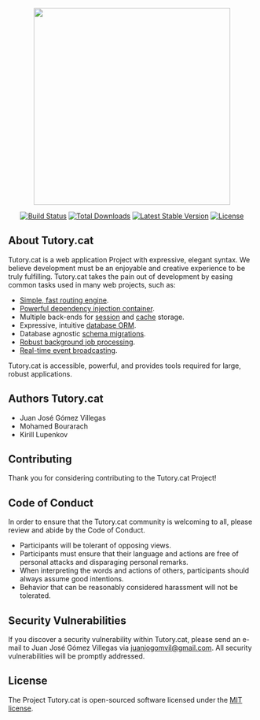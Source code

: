 <p align="center"><a href="http://tutory.cat/" target="_blank"><img src="https://i.ibb.co/QnxXzXj/Copia-de-Tutory-cat-1.png" width="400"></a></p>

<p align="center">
<a href="https://travis-ci.org/laravel/framework"><img src="https://travis-ci.org/laravel/framework.svg" alt="Build Status"></a>
<a href="https://packagist.org/packages/laravel/framework"><img src="https://img.shields.io/packagist/dt/laravel/framework" alt="Total Downloads"></a>
<a href="https://packagist.org/packages/laravel/framework"><img src="https://img.shields.io/packagist/v/laravel/framework" alt="Latest Stable Version"></a>
<a href="https://packagist.org/packages/laravel/framework"><img src="https://img.shields.io/packagist/l/laravel/framework" alt="License"></a>
</p>

## About Tutory.cat

Tutory.cat is a web application Project with expressive, elegant syntax. We believe development must be an enjoyable and creative experience to be truly fulfilling. Tutory.cat takes the pain out of development by easing common tasks used in many web projects, such as:

- [Simple, fast routing engine](https://laravel.com/docs/routing).
- [Powerful dependency injection container](https://laravel.com/docs/container).
- Multiple back-ends for [session](https://laravel.com/docs/session) and [cache](https://laravel.com/docs/cache) storage.
- Expressive, intuitive [database ORM](https://laravel.com/docs/eloquent).
- Database agnostic [schema migrations](https://laravel.com/docs/migrations).
- [Robust background job processing](https://laravel.com/docs/queues).
- [Real-time event broadcasting](https://laravel.com/docs/broadcasting).

Tutory.cat is accessible, powerful, and provides tools required for large, robust applications.

## Authors Tutory.cat

- Juan José Gómez Villegas
- Mohamed Bourarach
- Kirill Lupenkov

## Contributing

Thank you for considering contributing to the Tutory.cat Project!

## Code of Conduct

In order to ensure that the Tutory.cat community is welcoming to all, please review and abide by the Code of Conduct.

- Participants will be tolerant of opposing views.
- Participants must ensure that their language and actions are free of personal attacks and disparaging personal remarks.
- When interpreting the words and actions of others, participants should always assume good intentions.
- Behavior that can be reasonably considered harassment will not be tolerated.

## Security Vulnerabilities

If you discover a security vulnerability within Tutory.cat, please send an e-mail to Juan José Gómez Villegas via [juanjogomvil@gmail.com](mailto:juanjogomvil@gmail.com). All security vulnerabilities will be promptly addressed.

## License

The Project Tutory.cat is open-sourced software licensed under the [MIT license](https://opensource.org/licenses/MIT).
